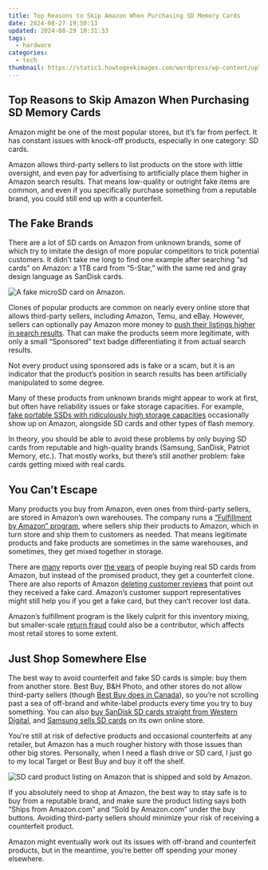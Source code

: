 ```yaml
---
title: Top Reasons to Skip Amazon When Purchasing SD Memory Cards
date: 2024-08-27 19:50:13
updated: 2024-08-29 10:31:33
tags:
  - hardware
categories:
  - tech
thumbnail: https://static1.howtogeekimages.com/wordpress/wp-content/uploads/2023/11/sd-cards-3.jpg
---
```


## Top Reasons to Skip Amazon When Purchasing SD Memory Cards

Amazon might be one of the most popular stores, but it’s far from perfect. It has constant issues with knock-off products, especially in one category: SD cards.

 Amazon allows third-party sellers to list products on the store with little oversight, and even pay for advertising to artificially place them higher in Amazon search results. That means low-quality or outright fake items are common, and even if you specifically purchase something from a reputable brand, you could still end up with a counterfeit.

##  The Fake Brands

 There are a lot of SD cards on Amazon from unknown brands, some of which try to imitate the design of more popular competitors to trick potential customers. It didn’t take me long to find one example after searching “sd cards” on Amazon: a 1TB card from “5-Star,” with the same red and gray design language as SanDisk cards.

![A fake microSD card on Amazon.](https://static1.howtogeekimages.com/wordpress/wp-content/uploads/2024/08/screenshot-2024-08-05-at-14-20-56-amazon-com-1tb-micro-sd-high-speed-memory-card-for-car-navigation-smartphone-portable-gaming-devices-camera-and-drone-electronics.png) 

 Clones of popular products are common on nearly every online store that allows third-party sellers, including Amazon, Temu, and eBay. However, sellers can optionally pay Amazon more money to [push their listings higher in search results](https://sell.amazon.com/blog/how-to-boost-amazon-listings). That can make the products seem more legitimate, with only a small “Sponsored” text badge differentiating it from actual search results.

 Not every product using sponsored ads is fake or a scam, but it is an indicator that the product’s position in search results has been artificially manipulated to some degree.

 Many of these products from unknown brands might appear to work at first, but often have reliability issues or fake storage capacities. For example, [fake portable SSDs with ridiculously high storage capacities](https://extra-approaches.techidaily.com/2024-approved-peering-into-pitfalls-a-deep-dive-into-vr-shortcomings/) occasionally show up on Amazon, alongside SD cards and other types of flash memory.

 In theory, you should be able to avoid these problems by only buying SD cards from reputable and high-quality brands (Samsung, SanDisk, Patriot Memory, etc.). That mostly works, but there’s still another problem: fake cards getting mixed with real cards.

##  You Can’t Escape

 Many products you buy from Amazon, even ones from third-party sellers, are stored in Amazon’s own warehouses. The company runs a [“Fulfillment by Amazon” program](https://sell.amazon.com/fulfillment-by-amazon), where sellers ship their products to Amazon, which in turn store and ship them to customers as needed. That means legitimate products and fake products are sometimes in the same warehouses, and sometimes, they get mixed together in storage.

 There are [many](https://petapixel.com/2018/05/31/beware-amazon-still-sells-counterfeit-memory-cards/) reports over [the years](https://www.reddit.com/r/hardware/comments/sd10h1/counterfeit%5Fsd%5Fcards/) of people buying real SD cards from Amazon, but instead of the promised product, they get a counterfeit clone. There are also reports of Amazon [deleting customer reviews](https://www.reddit.com/r/amazonprime/comments/1acnqdd/received%5Fa%5Ffake%5Fsd%5Fcard%5Fand%5Fleft%5Fproof%5Fand%5Freview/) that point out they received a fake card. Amazon’s customer support representatives might still help you if you get a fake card, but they can’t recover lost data.

 Amazon’s fulfillment program is the likely culprit for this inventory mixing, but smaller-scale [return fraud](https://en.wikipedia.org/wiki/Return%5Ffraud) could also be a contributor, which affects most retail stores to some extent.

##  Just Shop Somewhere Else

 The best way to avoid counterfeit and fake SD cards is simple: buy them from another store. Best Buy, B&H Photo, and other stores do not allow third-party sellers (though [Best Buy does in Canada](https://www.cbc.ca/news/business/marketplace-best-buy-test-1.6201499)), so you’re not scrolling past a sea of off-brand and white-label products every time you try to buy something. You can also [buy SanDisk SD cards straight from Western Digital](https://www.anrdoezrs.net/links/3607085/type/dlg/sid/UUhtgUeUpU2004637/https://www.westerndigital.com/products/memory-cards), and [Samsung sells SD cards](https://shop-links.co/link/?exclusive=1&publisher_slug=itechdaily19598&url=https%3A%2F%2Fwww.samsung.com%2Fus%2Fcomputing%2Fmemory-storage%2Fall-memory-storage%2F%3Ftechnology%3DMemory%2BCards) on its own online store.

 You’re still at risk of defective products and occasional counterfeits at any retailer, but Amazon has a much rougher history with those issues than other big stores. Personally, when I need a flash drive or SD card, I just go to my local Target or Best Buy and buy it off the shelf.

![SD card product listing on Amazon that is shipped and sold by Amazon.](https://static1.howtogeekimages.com/wordpress/wp-content/uploads/2024/08/2.png) 

 If you absolutely need to shop at Amazon, the best way to stay safe is to buy from a reputable brand, and make sure the product listing says both “Ships from Amazon.com” and “Sold by Amazon.com” under the buy buttons. Avoiding third-party sellers should minimize your risk of receiving a counterfeit product.

 Amazon might eventually work out its issues with off-brand and counterfeit products, but in the meantime, you’re better off spending your money elsewhere.

<ins class="adsbygoogle"
     style="display:block"
     data-ad-format="autorelaxed"
     data-ad-client="ca-pub-7571918770474297"
     data-ad-slot="1223367746"></ins>



<ins class="adsbygoogle"
     style="display:block"
     data-ad-client="ca-pub-7571918770474297"
     data-ad-slot="8358498916"
     data-ad-format="auto"
     data-full-width-responsive="true"></ins>
